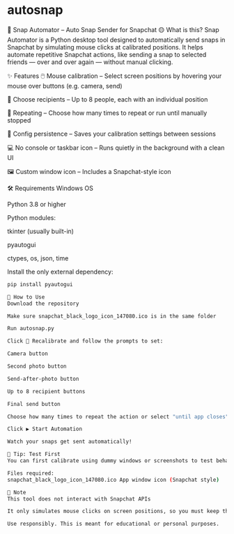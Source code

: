 # autosnap
📸 Snap Automator – Auto Snap Sender for Snapchat
🟡 What is this?
Snap Automator is a Python desktop tool designed to automatically send snaps in Snapchat by simulating mouse clicks at calibrated positions. It helps automate repetitive Snapchat actions, like sending a snap to selected friends — over and over again — without manual clicking.

✨ Features
🖱️ Mouse calibration – Select screen positions by hovering your mouse over buttons (e.g. camera, send)

👥 Choose recipients – Up to 8 people, each with an individual position

🔁 Repeating – Choose how many times to repeat or run until manually stopped

🧠 Config persistence – Saves your calibration settings between sessions

💻 No console or taskbar icon – Runs quietly in the background with a clean UI

🖼️ Custom window icon – Includes a Snapchat-style icon

🛠️ Requirements
Windows OS

Python 3.8 or higher

Python modules:

tkinter (usually built-in)

pyautogui

ctypes, os, json, time

Install the only external dependency:
```bash
pip install pyautogui

🚀 How to Use
Download the repository

Make sure snapchat_black_logo_icon_147080.ico is in the same folder

Run autosnap.py

Click 🔧 Recalibrate and follow the prompts to set:

Camera button

Second photo button

Send-after-photo button

Up to 8 recipient buttons

Final send button

Choose how many times to repeat the action or select "until app closes"

Click ▶️ Start Automation

Watch your snaps get sent automatically!

🧪 Tip: Test First
You can first calibrate using dummy windows or screenshots to test behavior without sending real snaps.

Files required:
snapchat_black_logo_icon_147080.ico	App window icon (Snapchat style)

🧠 Note
This tool does not interact with Snapchat APIs

It only simulates mouse clicks on screen positions, so you must keep the Snapchat window in focus

Use responsibly. This is meant for educational or personal purposes.
